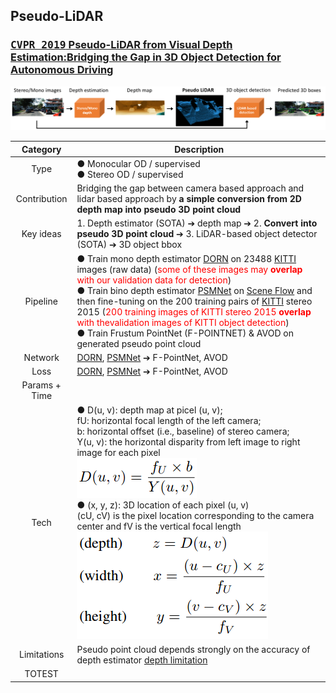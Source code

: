 ## Pseudo-LiDAR 
### [<kbd>CVPR 2019</kbd> Pseudo-LiDAR from Visual Depth Estimation:Bridging the Gap in 3D Object Detection for Autonomous Driving](https://openaccess.thecvf.com/content_CVPR_2019/papers/Wang_Pseudo-LiDAR_From_Visual_Depth_Estimation_Bridging_the_Gap_in_3D_CVPR_2019_paper.pdf)

<img src="../doc/pseudo_lidar_design.png" alt="drawing" width=""/>

| Category | Description |
| :--: | -- |
| Type | ● Monocular OD / supervised </br> ● Stereo OD / supervised| 
| Contribution | Bridging the gap between camera based approach and lidar based approach by **a simple conversion from 2D depth map into pseudo 3D point cloud** |
| Key ideas | 1. Depth estimator (SOTA) ➔ depth map ➔ 2. **Convert into pseudo 3D point cloud** ➔ 3. LiDAR-based object detector (SOTA) ➔ 3D object bbox | 
| Pipeline | ● Train mono depth estimator [DORN](../depth_estimation/dorn.md) on 23488 [KITTI](../dataset/kitti.md) images (raw data) (<font color='red'>some of these images may **overlap** with our validation data for detection</font>) </br>●  Train bino depth estimator [PSMNet](../depth_estimation/psmnet.md) on [Scene Flow](../dataset/sceneflow.md) and then fine-tuning on the 200 training pairs of [KITTI](../dataset/kitti.md) stereo 2015 (<font color='red'>200 training images of KITTI stereo 2015 **overlap** with thevalidation images of KITTI object detection</font>) </br>● Train Frustum PointNet (F-POINTNET) & AVOD on generated pseudo point cloud|
| Network | [DORN](../depth_estimation/dorn.md), [PSMNet](../depth_estimation/psmnet.md) ➔ F-PointNet, AVOD |
| Loss | [DORN](../depth_estimation/dorn.md), [PSMNet](../depth_estimation/psmnet.md) ➔ F-PointNet, AVOD |
| Params + Time |  | 
| Tech | ● D(u, v): depth map at picel (u, v);</br> fU: horizontal focal length of the left camera;</br> b: horizontal offset (i.e., baseline) of stereo camera;</br> Y(u, v): the horizontal disparity from left image to right image for each pixel </br> <img src="../doc/disp_to_depth.png" alt="drawing" width=""/> </br> ● (x, y, z): 3D location of each pixel (u, v)</br> (cU, cV) is the pixel location corresponding to the camera center and fV is the vertical focal length </br> <img src="../doc/depth_to_3dpcl.png" alt="drawing" width=""/> | 
| Limitations | Pseudo point cloud depends strongly on the accuracy of depth estimator [depth limitation](../depth_estimation/depth_limit.md) |
| TOTEST |  |

